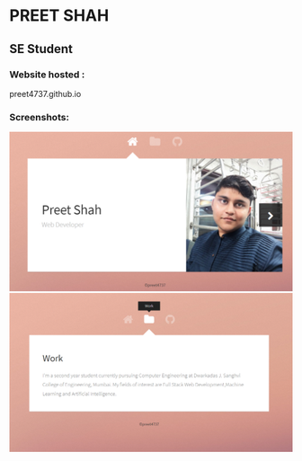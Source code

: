 # PREET SHAH

## SE Student

### Website hosted :
preet4737.github.io

### Screenshots:
![](assets/img1.png)
![](assets/img2.png)
